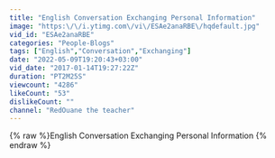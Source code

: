 ```yaml
---
title: "English Conversation Exchanging Personal Information"
image: "https:\/\/i.ytimg.com\/vi\/ESAe2anaRBE\/hqdefault.jpg"
vid_id: "ESAe2anaRBE"
categories: "People-Blogs"
tags: ["English","Conversation","Exchanging"]
date: "2022-05-09T19:20:43+03:00"
vid_date: "2017-01-14T19:27:22Z"
duration: "PT2M25S"
viewcount: "4286"
likeCount: "53"
dislikeCount: ""
channel: "RedOuane the teacher"
---
```

{% raw %}English Conversation Exchanging Personal Information {% endraw %}
